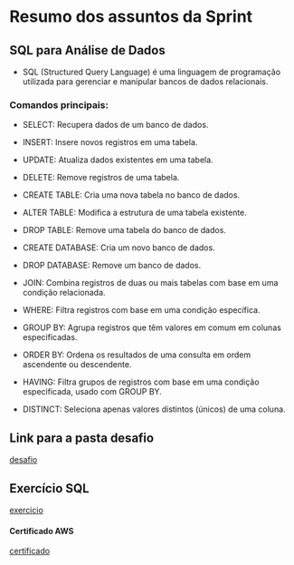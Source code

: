 # Resumo dos assuntos da Sprint
## SQL para Análise de Dados
*  SQL (Structured Query Language) é uma linguagem de programação utilizada para gerenciar e manipular bancos de dados relacionais.

### Comandos principais:

* SELECT: Recupera dados de um banco de dados.

* INSERT: Insere novos registros em uma tabela.

* UPDATE: Atualiza dados existentes em uma tabela.

* DELETE: Remove registros de uma tabela.

* CREATE TABLE: Cria uma nova tabela no banco de dados.

* ALTER TABLE: Modifica a estrutura de uma tabela existente.

* DROP TABLE: Remove uma tabela do banco de dados.

* CREATE DATABASE: Cria um novo banco de dados.

* DROP DATABASE: Remove um banco de dados.

* JOIN: Combina registros de duas ou mais tabelas com base em uma condição relacionada.

* WHERE: Filtra registros com base em uma condição específica.

* GROUP BY: Agrupa registros que têm valores em comum em colunas especificadas.

* ORDER BY: Ordena os resultados de uma consulta em ordem ascendente ou descendente.

* HAVING: Filtra grupos de registros com base em uma condição especificada, usado com GROUP BY.

* DISTINCT: Seleciona apenas valores distintos (únicos) de uma coluna.


## Link para a pasta desafio
[desafio](https://github.com/grazysb/Programa_de_Bolsas_Compass-UOL/blob/153f01e59a117a5b7384cb72faebca3b47512de9/desafio_s2.md)
## Exercício SQL
[exercicio](https://github.com/grazysb/Programa_de_Bolsas_Compass-UOL/blob/main/Atividade_sprint2)

#### Certificado AWS
[certificado](https://github.com/grazysb/Programa_de_Bolsas_Compass-UOL/blob/bbac0f447c0a5117c5e57e7ad1e6449f4e37d8fa/Arquivos_sprint2/13660_3_5472010_1715994968_AWS%20Course%20Completion%20Certificate.pdf)